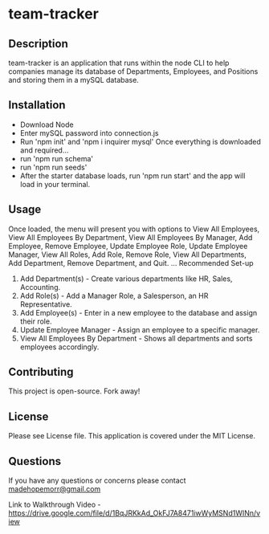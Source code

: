 # team-tracker

## Description
team-tracker is an application that runs within the node CLI to help companies manage its database of Departments, Employees, and Positions and storing them in a mySQL database.

## Installation
- Download Node
- Enter mySQL password into connection.js
- Run 'npm init' and 'npm i inquirer mysql'
Once everything is downloaded and required...
- run 'npm run schema'
- run 'npm run seeds'
- After the starter database loads, run 'npm run start' and the app will load in your terminal.

## Usage
Once loaded, the menu will present you with options to View All Employees, View All Employees By Department, View All Employees By Manager, Add Employee, Remove Employee, Update Employee Role, Update Employee Manager, View All Roles, Add Role, Remove Role, View All Departments, Add Department, Remove Department, and Quit.
...
Recommended Set-up
1. Add Department(s) - Create various departments like HR, Sales, Accounting.
2. Add Role(s) - Add a Manager Role, a Salesperson, an HR Representative.
3. Add Employee(s) - Enter in a new employee to the database and assign their role.
4. Update Employee Manager - Assign an employee to a specific manager.
5. View All Employees By Department - Shows all departments and sorts employees accordingly.

## Contributing
This project is open-source. Fork away!

## License
Please see License file. This application is covered under the MIT License.

## Questions
If you have any questions or concerns please contact madehopemorr@gmail.com

Link to Walkthrough Video - https://drive.google.com/file/d/1BqJRKkAd_OkFJ7A8471iwWyMSNd1WINn/view


